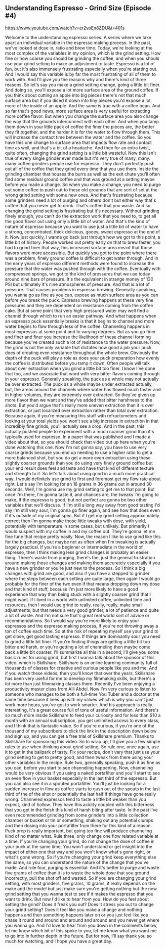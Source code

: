 ## Understanding Espresso - Grind Size (Episode #4)

<https://www.youtube.com/watch?v=er2voEn8ZDU&t=401s>

Welcome to the understanding
espresso series.
A series where we take apart
an individual variable in
the espresso making process.
In the past, we've looked at
dose in, ratio and brew time.
Today, we're looking at the
most complex of the variables
in my opinion, which is the grind setting.
How fine or how coarse you
should be grinding the coffee,
and when you should use your grind setting
to make an adjustment to taste.
Espresso is a lot of fun,
but it's also immensely frustrating
especially when you're starting out.
And I would say this variable is by far
the most frustrating of
all of them to work with.
And I'll give you the reasons why
and there's kind of three reasons.
So let's say you make
a grind setting change,
going a little bit finer.
And doing so, you'll expose
a lot more surface area
of the ground coffee.
If you think about cutting
an apple into big pieces
there's not that much surface area
but if you diced it down into tiny pieces
you'd expose a lot more
of the inside of an apple.
And the same is true with a coffee bean.
And so far that's good
news, more surface area
is very useful for extracting
more coffee flavor.
But when you change the surface area
you also change the way that the grounds
interconnect with each other.
And when you tamp them down
in your little pack of coffee
the finer the pieces are,
the better they fit together,
and the harder it is for the
water to flow through them.
This will increase the contact time
between the water and the coffee.
So you have this one
change to surface area
that impacts flow rate
and contact time as well,
and that's a bit of a headache.
And then for an extra twist,
quite often, changing the grind setting
is a little bit wasteful.
Now this isn't true of every
single grinder ever made
but it's very true of many,
many. many coffee grinders
people use for espresso.
They don't perfectly push
out all of the coffee
that they grind every
time that you use them.
Inside the grinding chamber
that houses the burrs
as well as the exit chute
you'll often find some
residual ground coffee
and that was ground at a setting
maybe before you made a change.
So when you make a change,
you need to purge out some coffee
to push out to these old grounds
that are sort of set at
the wrong grind setting
with some new ones.
And that's frustrating
because some grinders
need a lot of purging and others don't
but either way that's coffee
that you never get to drink.
That's coffee that you waste.
And so changing the grind
setting is frustrating
but it's necessary.
Without grinding finely enough,
you can't do the extraction
work that you need to,
to get all the good flavor out
using only a little bit of water.
And that's the kind of nature of espresso
because you want to use
just a little bit of water
to have a strong, concentrated,
thick delicious, gooey,
sweet espresso at the end of it.
Now just quickly, I wanna go back
just through how we got to this point,
a little bit of history.
People worked out pretty
early on that to brew faster,
you had to grind finer that way,
this increased surface area meant that
those flavors were more accessible.
But quickly you got to the
point where there was a problem,
finely ground coffee is
difficult to get water through.
And in the early years of espresso
different methods were found
to increase the pressure
that the water was pushed
through with the coffee.
Eventually with compressed springs,
we got to the kind of
pressures that we use today
around nine bars of pressure.
It's the equivalent in
strange money of 130 PSI
but ultimately it's nine
atmospheres of pressure.
And that is a lot of pressure.
That causes problems in espresso brewing.
Generally speaking, you
wanna go as fine as you can,
expose as much surface area as you can
before you break the puck.
Espresso brewing happens at
these very fine pressures
and they are dependent
on resistance coming from the coffee cake.
But at some point that
very high pressured water
may well find a channel
through which to run
an easier pathway.
And what happens when an
espresso puck essentially breaks
is that it begins to channel
and more water begins to flow
through less of the coffee.
Channeling happens in most
expressos at some point
and to varying degrees.
But as you go finer and finer and finer
you increase the likelihood
of these channel forming
because you've created
such a lot of resistance
to the water pressure.
Now, the grind is not the
only variable that dictates
how good a job your puck does
of creating even resistance
throughout the whole brew.
Obviously the depth of
the puck will play a role
as does your puck preparation
how evenly the coffee is distributed
before you tamp it down.
Often people will talk
about over extraction
when you grind a little bit too finer.
I know I've done that too,
and we associate that word
with very bitter flavors
coming through in your espresso.
Generally speaking, the puck as a whole
may not actually be over extracted.
The puck as a whole maybe
under extracted actually,
but, the areas around the channels
where water has flowed much
faster and in higher volumes,
they are extremely over extracted.
So they've given up
more flavor than we want
and they've added that bitter
harshness to the shots.
But you'd argue that's
really more uneven extraction
than it is over extraction,
or just localized over extraction
rather than total over extraction.
Because again, if you're
measuring this stuff
with refractometers and
looking at your total yields
you won't see a big increase in extraction
in that incredibly fine grinds,
you'll actually see a drop.
And in the past, this actually
pushed people to experiment
with a much coarser grind
than it's typically used for espresso.
In a paper that was published
and I made a video about that,
so you should check that video out up here
when you're done watching this one.
Now I'm not gonna say, you
have to use very coarse grinds
because you end up needing
to use a higher ratio
to get a more balanced shot,
but you do get a more even extraction
using these slightly coarser grounds
than you do using very
finely ground coffee
but your end result does feel and taste
and have that kind of different
texture and strength to it.
So let's talk about using grind
in a much more practical way.
I would definitely use
grind to first and foremost
get my flow rate about right.
Let's say I'm looking for
an 18 grams in 36 grams out
in around 30 seconds.
Well, I'm gonna use my grind setting
to get me to that point.
But once I'm there, I'm gonna taste it,
and chances are, the
tweaks I'm going to make,
If the espresso is good, but not perfect
are gonna be two other
variables that we'll discuss.
If I'm still a long way
away from good tasting
I'd say I'm still very sour,
I'm gonna go finer again,
and see how that does
even if it's outside of my original spec.
But if I get my grind
setting approximately correct
then I'm gonna make those little tweaks
with dose, with yield,
potentially with temperature
in some cases, but unlikely.
But primarily I would suspect with
my coffee in and my coffee out.
They're gonna let me fine tune
that recipe pretty easily.
Now, the reason I like
to use grind like this
for the big changes,
but maybe not as often when I'm tweaking
is actually largely practical.
If you're a beginner or intermediate
in the world of espresso,
then I think making less grind changes
is probably an easier thing.
There's waste from purging,
there's the, just the
general frustration around
making those changes and
making them accurately
especially if you have a new grinder
or you're just new to the process.
So I think a big changes
with grind are good,
and also if you have a stepped to grinder
where the steps between each
setting are quite large,
then again I would go probably
for the finer of the two
even if that means dropping down my dose
and that kind of stuff,
because I'm just more likely
to have a good experience
that way than being stuck
with a slightly coarser
grind that I might want.
If I lived in a world
with unlimited coffee,
unlimited time and resources,
then I would use grind to
really, really, really,
make small adjustments,
but that needs a very good grinder,
a lot of patience and
quite a lot of waste.
And I'm not sure that's great real world
sort of advice or recommendations.
So I would say you're more
likely to enjoy your espressos
and the espresso making process,
If you're not throwing away
a ton of coffee each time.
So at the risk of repeating myself
use your grind to get close,
get good tasting espresso.
If things are dominantly sour
you need to grind a little bit finer.
If you're finding things
are getting a little bit
too bitter and harsh, or you're
getting a lot of channeling
then maybe come back a little bit coarser.
I'll summarize all this in a second,
I'll give you some basic
rules for using grind,
but first I wanna talk about
the sponsor of this video,
which is Skillshare.
Skillshare is an online learning community
full of thousands of classes
for creative and curious
people like you and me.
And if you watch these videos,
then you'll know that over the years,
Skillshare has been very useful for me
to develop my filmmaking skills,
but there's a lot more than
just filmmaking classes there.
Recently I've been enjoying
a productivity master class
from Alli Abdel.
Now I'm very curious to listen to someone
who manages to be both
a full-time You Tuber
and a doctor at the same time
because it lines up with my values
which is why you can't
just work more hours,
you've got to work smarter.
And his approach is really interesting,
It's a great course full of
tons of useful information.
And there's so much more inside Skillshare
to feed your curiosity
and for less than $10 a month
with an annual subscription,
you get unlimited access to every class,
and I think that is fantastic value.
So if you're curious,
if you're one of the
thousand of my subscribers
to click the link in the
description down below
and sign up, and you can get a free trial
of Skillshare premium.
Thanks to Skillshare for
sponsoring this video.
So to wrap up, I'll give you
a few simple rules to use
when thinking about grind setting.
So rule one, once again,
use it to get in the ballpark of tasty.
Fix your recipe, don't vary that
just use your grind setting
to get to pretty good,
and then tweak from there
using your other variables in the recipe.
Rule two, generally speaking,
push it as fine as you can,
before you start to see
channeling happening.
Now, channeling would be very obvious
if you using a naked portafilter
and you'll start to see an
even flow in your basket
especially in the last
third of the espresso.
But you can also see it
in a spouted portafilter.
You'll just be looking for
a sudden increase in flow
as coffee starts to gush out of the spouts
in the last third of the of the shot
or potentially the last half
If things have gone really wrong.
Channeled expressos tend to taste
a little bit weaker than
you expect, kind of hollow.
They have this acidity
coupled with this bitterness
that you get in the finish
this kind of harsh biting after taste.
In the past I've even recommended grinding
from some grinders into a
little collection chamber
or bucket or tin or something,
shaking out any potential clumps
and then dosing into your
portafilter from there
for this kind of a reason.
Puck prep is really important,
but going too fine will produce channeling
kind of no matter what.
Rule three, only change one
flow related variable at a time.
If you're changing your grind,
do not change the dose
of coffee in your puck
at the same time.
You won't understand or get insight
into the impact of either one that way
and you won't know what's gone
right, or what's gone wrong.
So if you're changing your grind
keep everything else the same,
so you can understand
the nature of the change that you've made.
And rule four, purging is essential.
And it's better to purge and
waste five grams of coffee
than it is to waste the
whole dose that you ground
incorrectly, pull the shot off and wasted.
So if you are changing your grind setting,
with most grinders, five grams, 10 grams,
it really depends on
the make and the model
but just make sure you're getting nothing
but the new grind setting
that you wanna test
to see if it makes the espresso
that you want to drink.
But now I'd like to hear from you.
How do you feel about setting the grind?
Does it freak you out?
Does it stress you out to
change your grind setting?
Does it feel like you make
a change and nothing happens
and then something happens later on
or you just feel like you chase it
round and around and around and around
and you never get where you wanna go.
And I'd love to hear from you
down in the comments below,
let me know which bit
of this spoke to you,
let me know what you want me to go into
in further depth in the future.
But for now, I'll say thank
you so much for watching,
and I hope you have a great day.
